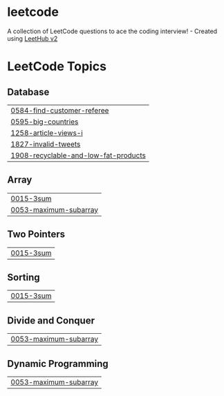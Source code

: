 # leetcode
A collection of LeetCode questions to ace the coding interview! - Created using [LeetHub v2](https://github.com/arunbhardwaj/LeetHub-2.0)

<!---LeetCode Topics Start-->
# LeetCode Topics
## Database
|  |
| ------- |
| [0584-find-customer-referee](https://github.com/kyeongchan92/leetcode/tree/master/0584-find-customer-referee) |
| [0595-big-countries](https://github.com/kyeongchan92/leetcode/tree/master/0595-big-countries) |
| [1258-article-views-i](https://github.com/kyeongchan92/leetcode/tree/master/1258-article-views-i) |
| [1827-invalid-tweets](https://github.com/kyeongchan92/leetcode/tree/master/1827-invalid-tweets) |
| [1908-recyclable-and-low-fat-products](https://github.com/kyeongchan92/leetcode/tree/master/1908-recyclable-and-low-fat-products) |
## Array
|  |
| ------- |
| [0015-3sum](https://github.com/kyeongchan92/leetcode/tree/master/0015-3sum) |
| [0053-maximum-subarray](https://github.com/kyeongchan92/leetcode/tree/master/0053-maximum-subarray) |
## Two Pointers
|  |
| ------- |
| [0015-3sum](https://github.com/kyeongchan92/leetcode/tree/master/0015-3sum) |
## Sorting
|  |
| ------- |
| [0015-3sum](https://github.com/kyeongchan92/leetcode/tree/master/0015-3sum) |
## Divide and Conquer
|  |
| ------- |
| [0053-maximum-subarray](https://github.com/kyeongchan92/leetcode/tree/master/0053-maximum-subarray) |
## Dynamic Programming
|  |
| ------- |
| [0053-maximum-subarray](https://github.com/kyeongchan92/leetcode/tree/master/0053-maximum-subarray) |
<!---LeetCode Topics End-->